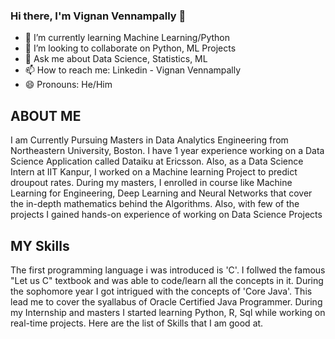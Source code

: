 ### Hi there, I'm Vignan Vennampally 👋



- 🌱 I’m currently learning Machine Learning/Python
- 👯 I’m looking to collaborate on Python, ML Projects
- 💬 Ask me about Data Science, Statistics, ML
- 📫 How to reach me: Linkedin - Vignan Vennampally
- 😄 Pronouns: He/Him

## ABOUT ME

I am Currently Pursuing Masters in Data Analytics Engineering from Northeastern University, Boston. I have 1 year experience working on a Data Science Application called Dataiku at Ericsson. Also, as a Data Science Intern at IIT Kanpur, I worked on a Machine learning Project to predict droupout rates. During my masters, I enrolled in course like Machine Learning for Engineering, Deep Learning and Neural Networks that cover the in-depth mathematics behind the Algorithms. Also, with few of the projects I gained hands-on experience of working on Data Science Projects


## MY Skills

The first programming language i was introduced is 'C'. I follwed the famous "Let us C" textbook and was able to code/learn all the concepts in it. During the sophomore year I got intrigued with the concepts of 'Core Java'. This lead me to cover the syallabus of Oracle Certified Java Programmer. During my Internship and masters I started learning Python, R, Sql while working on real-time projects. Here are the list of Skills that I am good at.

